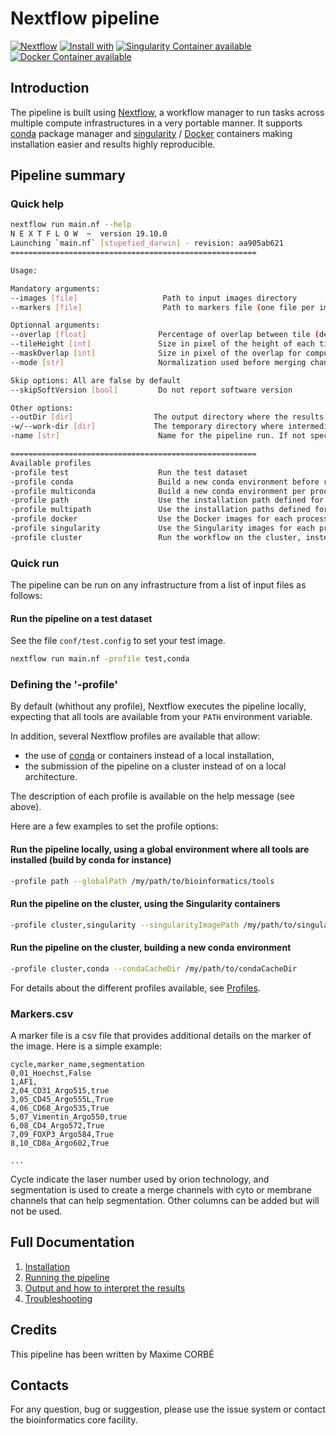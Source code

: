 # Nextflow pipeline 
<!-- TODO update with the name of the pipeline -->

[![Nextflow](https://img.shields.io/badge/nextflow-%E2%89%A519.10.0-brightgreen.svg)](https://www.nextflow.io/)
[![Install with](https://anaconda.org/conda-forge/vsc-install/badges/version.svg)](https://conda.anaconda.org/anaconda)
[![Singularity Container available](https://img.shields.io/badge/singularity-available-7E4C74.svg)](https://singularity.lbl.gov/)
[![Docker Container available](https://img.shields.io/badge/docker-available-003399.svg)](https://www.docker.com/)

## Introduction

The pipeline is built using [Nextflow](https://www.nextflow.io), a workflow manager to run tasks across multiple compute infrastructures in a very portable manner.
It supports [conda](https://docs.conda.io) package manager and  [singularity](https://sylabs.io/guides/3.6/user-guide/) / [Docker](https://www.docker.com/) containers making installation easier and results highly reproducible.

## Pipeline summary

<!-- TODO 

Describe here the main steps of the pipeline.

1. Step 1 does...
2. Step 2 does...
3. etc

-->

### Quick help

```bash
nextflow run main.nf --help
N E X T F L O W  ~  version 19.10.0
Launching `main.nf` [stupefied_darwin] - revision: aa905ab621
=======================================================

Usage:

Mandatory arguments:
--images [file]                   Path to input images directory 
--markers [file]                  Path to markers file (one file per image, must be a csv file listing markers name and metadata about it, see docs for more information)

Optionnal arguments:
--overlap [float]                Percentage of overlap between tile (default is 0.1)
--tileHeight [int]               Size in pixel of the height of each tile (default will compute the best height for available memory)
--maskOverlap [int]              Size in pixel of the overlap for computing masks (default is 60 ~ 2 x mean cell size)
--mode [str]                     Normalization used before merging channels. Can be either 'custom', 'hist' or 'no-norm' (default is custom if normalization value are present in markers.csv else it\'s hist)

Skip options: All are false by default
--skipSoftVersion [bool]         Do not report software version

Other options:
--outDir [dir]                  The output directory where the results will be saved
-w/--work-dir [dir]             The temporary directory where intermediate data will be saved
-name [str]                      Name for the pipeline run. If not specified, Nextflow will automatically generate a random mnemonic

=======================================================
Available profiles
-profile test                    Run the test dataset
-profile conda                   Build a new conda environment before running the pipeline. Use `--condaCacheDir` to define the conda cache path
-profile multiconda              Build a new conda environment per process before running the pipeline. Use `--condaCacheDir` to define the conda cache path
-profile path                    Use the installation path defined for all tools. Use `--globalPath` to define the installation path
-profile multipath               Use the installation paths defined for each tool. Use `--globalPath` to define the installation path
-profile docker                  Use the Docker images for each process
-profile singularity             Use the Singularity images for each process. Use `--singularityImagePath` to define the path of the singularity containers
-profile cluster                 Run the workflow on the cluster, instead of locally

```


### Quick run

The pipeline can be run on any infrastructure from a list of input files as follows:

#### Run the pipeline on a test dataset

See the file `conf/test.config` to set your test image.

```bash
nextflow run main.nf -profile test,conda

```


### Defining the '-profile'

By default (whithout any profile), Nextflow executes the pipeline locally, expecting that all tools are available from your `PATH` environment variable.

In addition, several Nextflow profiles are available that allow:
* the use of [conda](https://docs.conda.io) or containers instead of a local installation,
* the submission of the pipeline on a cluster instead of on a local architecture.

The description of each profile is available on the help message (see above).

Here are a few examples to set the profile options:

#### Run the pipeline locally, using a global environment where all tools are installed (build by conda for instance)
```bash
-profile path --globalPath /my/path/to/bioinformatics/tools
```

#### Run the pipeline on the cluster, using the Singularity containers
```bash
-profile cluster,singularity --singularityImagePath /my/path/to/singularity/containers
```

#### Run the pipeline on the cluster, building a new conda environment
```bash
-profile cluster,conda --condaCacheDir /my/path/to/condaCacheDir

```

For details about the different profiles available, see [Profiles](docs/profiles.md).

### Markers.csv

A marker file is a csv file that provides additional details on the marker of the image.
Here is a simple example:

```
cycle,marker_name,segmentation
0,01_Hoechst,False
1,AF1,
2,04_CD31_Argo515,true
3,05_CD45_Argo555L,True
4,06_CD68_Argo535,True
5,07_Vimentin_Argo550,true
6,08_CD4_Argo572,True
7,09_FOXP3_Argo584,True
8,10_CD8a_Argo602,True

...
```

Cycle indicate the laser number used by orion technology, and segmentation is used to create a merge channels with cyto or membrane channels that can help segmentation.
Other columns can be added but will not be used. 

## Full Documentation

1. [Installation](docs/installation.md)
3. [Running the pipeline](docs/usage.md)
4. [Output and how to interpret the results](docs/output.md)
5. [Troubleshooting](docs/troubleshooting.md)

## Credits

This pipeline has been written by Maxime CORBÉ

## Contacts

For any question, bug or suggestion, please use the issue system or contact the bioinformatics core facility.
